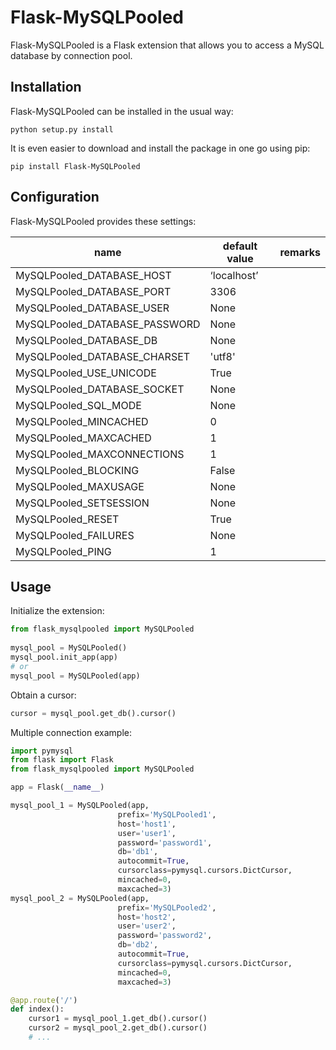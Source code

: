 # Flask-MySQLPooled

Flask-MySQLPooled is a Flask extension that allows you to access a MySQL database by connection pool.

## Installation

Flask-MySQLPooled can be installed in the usual way:
```
python setup.py install
```    

It is even easier to download and install the package in one go using pip:
```
pip install Flask-MySQLPooled
```

## Configuration

Flask-MySQLPooled provides these settings:

| name                        | default value | remarks |
| --------------------------- | ------------- | ------- |
| MySQLPooled_DATABASE_HOST     | ‘localhost’   |         |
| MySQLPooled_DATABASE_PORT     | 3306          |         |
| MySQLPooled_DATABASE_USER     | None          |         |
| MySQLPooled_DATABASE_PASSWORD | None          |         |
| MySQLPooled_DATABASE_DB       | None          |         |
| MySQLPooled_DATABASE_CHARSET  | 'utf8'        |         |
| MySQLPooled_USE_UNICODE       | True          |         |
| MySQLPooled_DATABASE_SOCKET   | None          |         |
| MySQLPooled_SQL_MODE          | None          |         |
| MySQLPooled_MINCACHED         | 0             |         |
| MySQLPooled_MAXCACHED         | 1             |         |
| MySQLPooled_MAXCONNECTIONS    | 1             |         |
| MySQLPooled_BLOCKING          | False         |         |
| MySQLPooled_MAXUSAGE          | None          |         |
| MySQLPooled_SETSESSION        | None          |         |
| MySQLPooled_RESET             | True          |         |
| MySQLPooled_FAILURES          | None          |         |
| MySQLPooled_PING              | 1             |         |

## Usage

Initialize the extension:
```python
from flask_mysqlpooled import MySQLPooled
    
mysql_pool = MySQLPooled()
mysql_pool.init_app(app)
# or
mysql_pool = MySQLPooled(app)
```

Obtain a cursor:
```python
cursor = mysql_pool.get_db().cursor()
```


Multiple connection example:
```python
import pymysql
from flask import Flask
from flask_mysqlpooled import MySQLPooled

app = Flask(__name__)

mysql_pool_1 = MySQLPooled(app,
                        prefix='MySQLPooled1',
                        host='host1',
                        user='user1',
                        password='password1',
                        db='db1',
                        autocommit=True,
                        cursorclass=pymysql.cursors.DictCursor,
                        mincached=0,
                        maxcached=3)
mysql_pool_2 = MySQLPooled(app,
                        prefix='MySQLPooled2',
                        host='host2',
                        user='user2',
                        password='password2',
                        db='db2',
                        autocommit=True,
                        cursorclass=pymysql.cursors.DictCursor,
                        mincached=0,
                        maxcached=3)

@app.route('/')
def index():
    cursor1 = mysql_pool_1.get_db().cursor()
    cursor2 = mysql_pool_2.get_db().cursor()
    # ...
```
